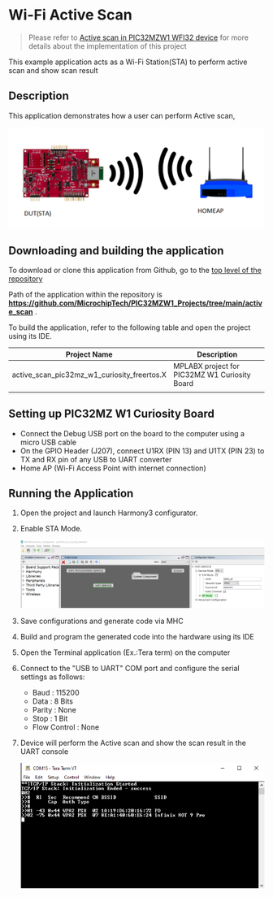 # Wi-Fi Active Scan

> Please refer to [Active scan in PIC32MZW1 WFI32 device](https://microchipsupport.force.com/s/article/Active-scan-in-PIC32MZW1-WFI32-device) for more details about the implementation of this project

This example application acts as a Wi-Fi Station(STA) to perform active scan and show scan result

## Description

This application demonstrates how a user can perform Active scan,

![](images/wifi_sta_diagram.png)

## Downloading and building the application

To download or clone this application from Github, go to the [top level of the repository](https://github.com/MicrochipTech/PIC32MZW1_Projects)


Path of the application within the repository is **https://github.com/MicrochipTech/PIC32MZW1_Projects/tree/main/active_scan** .

To build the application, refer to the following table and open the project using its IDE.

| Project Name      | Description                                    |
| ----------------- | ---------------------------------------------- |
| active_scan_pic32mz_w1_curiosity_freertos.X | MPLABX project for PIC32MZ W1 Curiosity Board |
|||

## Setting up PIC32MZ W1 Curiosity Board

- Connect the Debug USB port on the board to the computer using a micro USB cable
- On the GPIO Header (J207), connect U1RX (PIN 13) and U1TX (PIN 23) to TX and RX pin of any USB to UART converter
- Home AP (Wi-Fi Access Point with internet connection)

## Running the Application

1. Open the project and launch Harmony3 configurator.
2. Enable STA Mode.

    ![MHC](images/wifi_sta_MHC1.png)

3.	Save configurations and generate code via MHC 
4.	Build and program the generated code into the hardware using its IDE
5. Open the Terminal application (Ex.:Tera term) on the computer
6. Connect to the "USB to UART" COM port and configure the serial settings as follows:
    - Baud : 115200
    - Data : 8 Bits
    - Parity : None
    - Stop : 1 Bit
    - Flow Control : None

7. Device will perform the Active scan and show the scan result in the UART console

    ![Console](images/wifi_sta_log3.PNG)


